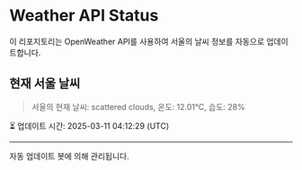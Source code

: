 
# Weather API Status

이 리포지토리는 OpenWeather API를 사용하여 서울의 날씨 정보를 자동으로 업데이트합니다.

## 현재 서울 날씨
> 서울의 현재 날씨: scattered clouds, 온도: 12.01°C, 습도: 28%

⏳ 업데이트 시간: 2025-03-11 04:12:29 (UTC)

---
자동 업데이트 봇에 의해 관리됩니다.
